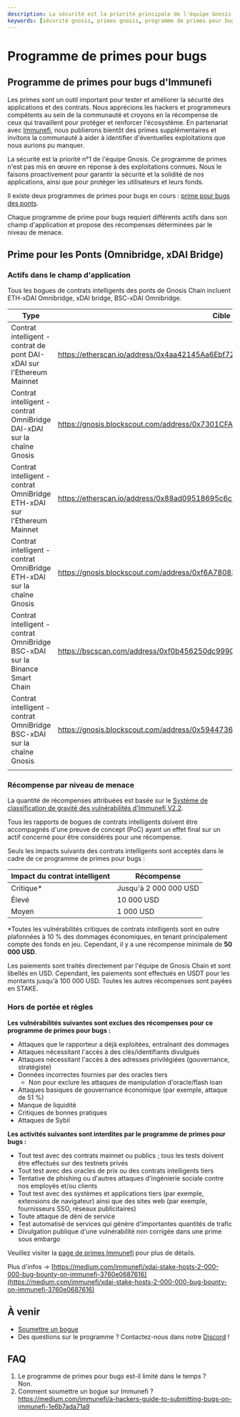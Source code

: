 ```yaml
---
description: La sécurité est la priorité principale de l'équipe Gnosis, programme de primes pour bugs
keywords: [sécurité gnosis, primes gnosis, programme de primes pour bugs, immunefi gnosis]
---
```


# Programme de primes pour bugs

## Programme de primes pour bugs d'Immunefi

Les primes sont un outil important pour tester et améliorer la sécurité des applications et des contrats. Nous apprécions les hackers et programmeurs compétents au sein de la communauté et croyons en la récompense de ceux qui travaillent pour protéger et renforcer l'écosystème. En partenariat avec [Immunefi](https://immunefi.com/), nous publierons bientôt des primes supplémentaires et invitons la communauté à aider à identifier d'éventuelles exploitations que nous aurions pu manquer.

La sécurité est la priorité n°1 de l'équipe Gnosis. Ce programme de primes n'est pas mis en œuvre en réponse à des exploitations connues. Nous le faisons proactivement pour garantir la sécurité et la solidité de nos applications, ainsi que pour protéger les utilisateurs et leurs fonds.

Il existe deux programmes de primes pour bugs en cours : [prime pour bugs des ponts](https://immunefi.com/bounty/gnosischain/).

Chaque programme de prime pour bugs requiert différents actifs dans son champ d'application et propose des récompenses déterminées par le niveau de menace.

## Prime pour les Ponts (Omnibridge, xDAI Bridge)

### Actifs dans le champ d'application

Tous les bogues de contrats intelligents des ponts de Gnosis Chain incluent ETH-xDAI Omnibridge, xDAI bridge, BSC-xDAI Omnibridge.

| Type                                                                     | Cible                                                                           |
| ------------------------------------------------------------------------ | -------------------------------------------------------------------------------- |
| Contrat intelligent - contrat de pont DAI-xDAI sur l'Ethereum Mainnet    | https://etherscan.io/address/0x4aa42145Aa6Ebf72e164C9bBC74fbD3788045016          |
| Contrat intelligent - contrat OmniBridge DAI-xDAI sur la chaîne Gnosis   | https://gnosis.blockscout.com/address/0x7301CFA0e1756B71869E93d4e4Dca5c7d0eb0AA6 |
| Contrat intelligent - contrat OmniBridge ETH-xDAI sur l'Ethereum Mainnet  | https://etherscan.io/address/0x88ad09518695c6c3712AC10a214bE5109a655671          |
| Contrat intelligent - contrat OmniBridge ETH-xDAI sur la chaîne Gnosis   | https://gnosis.blockscout.com/address/0xf6A78083ca3e2a662D6dd1703c939c8aCE2e268d |
| Contrat intelligent - contrat OmniBridge BSC-xDAI sur la Binance Smart Chain | https://bscscan.com/address/0xf0b456250dc9990662a6f25808cc74a6d1131ea9        |
| Contrat intelligent - contrat OmniBridge BSC-xDAI sur la chaîne Gnosis   | https://gnosis.blockscout.com/address/0x59447362798334d3485c64D1e4870Fde2DDC0d75 |
|                                                                          |                                                                                  |

### Récompense par niveau de menace

La quantité de récompenses attribuées est basée sur le [Système de classification de gravité des vulnérabilités d'Immunefi V2.2](https://immunefi.com/immunefi-vulnerability-severity-classification-system-v2-2).

Tous les rapports de bogues de contrats intelligents doivent être accompagnés d'une preuve de concept (PoC) ayant un effet final sur un actif concerné pour être considérés pour une récompense.

Seuls les impacts suivants des contrats intelligents sont acceptés dans le cadre de ce programme de primes pour bugs :

| Impact du contrat intelligent | Récompense           |
| ---------------------------- | -------------------  |
| Critique\*                    | Jusqu'à 2 000 000 USD |
| Élevé                         | 10 000 USD          |
| Moyen                         | 1 000 USD           |

\*Toutes les vulnérabilités critiques de contrats intelligents sont en outre plafonnées à 10 % des dommages économiques, en tenant principalement compte des fonds en jeu. Cependant, il y a une récompense minimale de **50 000 USD**.

Les paiements sont traités directement par l'équipe de Gnosis Chain et sont libellés en USD. Cependant, les paiements sont effectués en USDT pour les montants jusqu'à 100 000 USD. Toutes les autres récompenses sont payées en STAKE.

### Hors de portée et règles

**Les vulnérabilités suivantes sont exclues des récompenses pour ce programme de primes pour bugs :**

- Attaques que le rapporteur a déjà exploitées, entraînant des dommages
- Attaques nécessitant l'accès à des clés/identifiants divulgués
- Attaques nécessitant l'accès à des adresses privilégiées (gouvernance, stratégiste)
- Données incorrectes fournies par des oracles tiers
  - Non pour exclure les attaques de manipulation d'oracle/flash loan
- Attaques basiques de gouvernance économique (par exemple, attaque de 51 %)
- Manque de liquidité
- Critiques de bonnes pratiques
- Attaques de Sybil

**Les activités suivantes sont interdites par le programme de primes pour bugs :**

- Tout test avec des contrats mainnet ou publics ; tous les tests doivent être effectués sur des testnets privés
- Tout test avec des oracles de prix ou des contrats intelligents tiers
- Tentative de phishing ou d'autres attaques d'ingénierie sociale contre nos employés et/ou clients
- Tout test avec des systèmes et applications tiers (par exemple, extensions de navigateur) ainsi que des sites web (par exemple, fournisseurs SSO, réseaux publicitaires)
- Toute attaque de déni de service
- Test automatisé de services qui génère d'importantes quantités de trafic
- Divulgation publique d'une vulnérabilité non corrigée dans une prime sous embargo

Veuillez visiter la [page de primes Immunefi](https://immunefi.com/bounty/gnosischain/) pour plus de détails.

Plus d'infos -> [https://medium.com/immunefi/xdai-stake-hosts-2-000-000-bug-bounty-on-immunefi-3760e0687616](https://medium.com/immunefi/xdai-stake-hosts-2-000-000-bug-bounty-on-immunefi-3760e0687616)

## À venir

- [Soumettre un bogue](https://bugs.immunefi.com/)
- Des questions sur le programme ? Contactez-nous dans notre [Discord](https://discord.gg/gnosischain) !

## FAQ

1. Le programme de primes pour bugs est-il limité dans le temps ?  
   Non.
2. Comment soumettre un bogue sur Immunefi ?  
   https://medium.com/immunefi/a-hackers-guide-to-submitting-bugs-on-immunefi-1e6b7ada71a9
